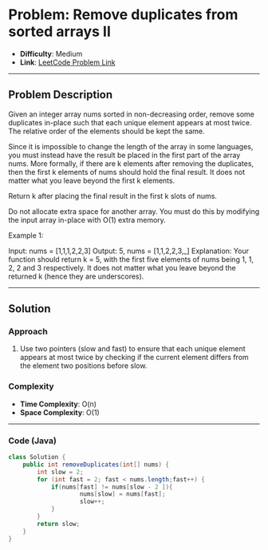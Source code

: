 # Problem: Remove duplicates from sorted arrays II
- **Difficulty**: Medium
- **Link**: [LeetCode Problem Link](https://leetcode.com/problems/remove-duplicates-from-sorted-array-ii/)

---

## Problem Description
Given an integer array nums sorted in non-decreasing order, remove some duplicates in-place such that each unique element appears at most twice. The relative order of the elements should be kept the same.

Since it is impossible to change the length of the array in some languages, you must instead have the result be placed in the first part of the array nums. More formally, if there are k elements after removing the duplicates, then the first k elements of nums should hold the final result. It does not matter what you leave beyond the first k elements.

Return k after placing the final result in the first k slots of nums.

Do not allocate extra space for another array. You must do this by modifying the input array in-place with O(1) extra memory.

Example 1:

Input: nums = [1,1,1,2,2,3]
Output: 5, nums = [1,1,2,2,3,_]
Explanation: Your function should return k = 5, with the first five elements of nums being 1, 1, 2, 2 and 3 respectively.
It does not matter what you leave beyond the returned k (hence they are underscores).

---

## Solution
### **Approach**
1. Use two pointers (slow and fast) to ensure that each unique element appears at most twice by checking if the current element differs from the element two positions before slow.

### **Complexity**
- **Time Complexity**: O(n)
- **Space Complexity**: O(1)

---

### **Code (Java)**

```java
class Solution {
    public int removeDuplicates(int[] nums) {
        int slow = 2; 
        for (int fast = 2; fast < nums.length;fast++) {
            if(nums[fast] != nums[slow - 2 ]){
                    nums[slow] = nums[fast];
                    slow++;
            } 
        }
        return slow;
    }
}
